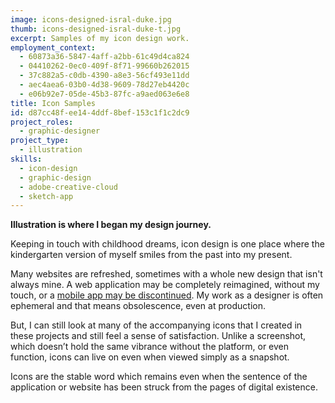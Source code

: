 ```yaml
---
image: icons-designed-isral-duke.jpg
thumb: icons-designed-isral-duke-t.jpg
excerpt: Samples of my icon design work.
employment_context:
  - 60873a36-5847-4aff-a2bb-61c49d4ca824
  - 04410262-0ec0-409f-8f71-99660b262015
  - 37c882a5-c0db-4390-a8e3-56cf493e11dd
  - aec4aea6-03b0-4d38-9609-78d27eb4420c
  - e06b92e7-05de-45b3-87fc-a9aed063e6e8
title: Icon Samples
id: d87cc48f-ee14-4ddf-8bef-153c1f1c2dc9
project_roles:
  - graphic-designer
project_type:
  - illustration
skills:
  - icon-design
  - graphic-design
  - adobe-creative-cloud
  - sketch-app
---
```

<p><strong>Illustration is where I began my design journey. </strong>
</p>
<p>Keeping in touch with childhood dreams, icon design is one place where the kindergarten version of myself smiles from the past into my present.
</p>
<p>Many websites are refreshed, sometimes with a whole new design that isn't always mine. A web application may be completely reimagined, without my touch, or a <a href="/projects/sports-marketing-ipad-apps">mobile app may be discontinued</a>. My work as a designer is often ephemeral and that means obsolescence, even at production.
</p>
<p>But, I can still look at many of the accompanying icons that I created in these projects and still feel a sense of satisfaction. Unlike a screenshot, which doesn’t hold the same vibrance without the platform, or even function, icons can live on even when viewed simply as a snapshot.
</p>
<p>Icons are the stable word which remains even when the sentence of the application or website has been struck from the pages of digital existence.
</p>